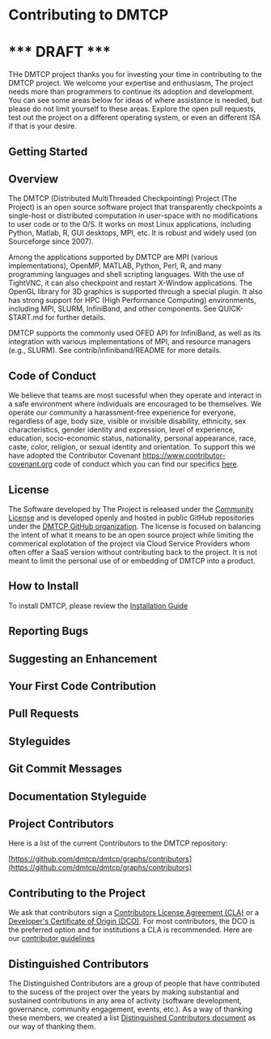 # Contributing to DMTCP

# *** DRAFT ***

THe DMTCP project thanks you for investing your time in contributing to the DMTCP project.  We welcome your expertise and enthusiasm,  The project needs more than programmers to continue its adoption and development.  You can see some areas below for ideas of where assistance is needed, but please do not limit yourself to these areas.  Explore the open pull requests, test out the project on a different operating system, or even an different ISA if that is your desire.   

## Getting Started

## Overview

The DMTCP (Distributed MultiThreaded Checkpointing) Project (The Project) is an open source software project that transparently checkpoints a single-host or distributed computation in user-space with no modifications to user code or to the O/S. It works on most Linux applications, including Python, Matlab, R, GUI desktops, MPI, etc. It is robust and widely used (on Sourceforge since 2007).

Among the applications supported by DMTCP are MPI (various implementations), OpenMP, MATLAB, Python, Perl, R, and many programming languages and shell scripting languages. With the use of TightVNC, it can also checkpoint and restart X-Window applications. The OpenGL library for 3D graphics is supported through a special plugin. It also has strong support for HPC (High Performance Computing) environments, including MPI, SLURM, InfiniBand, and other components. See QUICK-START.md for further details.

DMTCP supports the commonly used OFED API for InfiniBand, as well as its integration with various implementations of MPI, and resource managers (e.g., SLURM). See contrib/infiniband/README for more details.

## Code of Conduct

We believe that teams are most sucessful when they operate and interact in a safe environment where individuals are encouraged to be themselves.  We operate our community a harassment-free experience for everyone, regardless of age, body size, visible or invisible disability, ethnicity, sex characteristics, gender identity and expression, level of experience, education, socio-economic status, nationality, personal appearance, race, caste, color, religion, or sexual identity and orientation.  To support this we have adopted the Contributor Covenant https://www.contributor-covenant.org code of conduct which you can find our specifics [here](code-of-conduct.md).

## License

The Software developed by The Project is released under the [Community License](https://github.com/dmtcp/LICENSE.md) and is developed openly and hosted in public GitHub repositories under the [DMTCP GitHub organization](https://github.com/dmtcp).  The license is focused on balancing the intent of what it means to be an open source project while limiting the commerical explotation of the project via Cloud Service Providers whom often offer a SaaS version without contributing back to the project.  It is not meant to limit the personal use of or embedding of DMTCP into a product.


## How to Install 

To install DMTCP, please review the [Installation Guide](../INSTALL.md)

## Reporting Bugs

## Suggesting an Enhancement

## Your First Code Contribution

## Pull Requests

## Styleguides

## Git Commit Messages

## Documentation Styleguide

## **Project Contributors**
Here is a list of the current Contributors to the DMTCP repository:

[https://github.com/dmtcp/dmtcp/graphs/contributors](https://github.com/dmtcp/dmtcp/graphs/contributors)

## Contributing to the Project

We ask that contributors sign a [Contributors License Agreement (CLA)](contributor-license-agreement.md) or a [Developer's Certificate of Origin (DCO)](developer_certificate.md).  For most contributors, the DCO is the preferred option and for institutions a CLA is recommended.  Here are our [contributor guidelines](contributing.md) 

## Distinguished Contributors

The Distinguished Contributors are a group of people that have contributed to the sucess of the project over the years by making substantial and sustained contributions in any area of activity (software development, governance, community engagement, events, etc.). As a way of thanking these members, we created a list [Distinguished Contributors document](distinguished_contributors.md) as our way of thanking them. 


